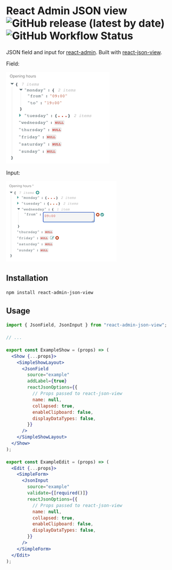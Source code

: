 # React Admin JSON view ![GitHub release (latest by date)](https://img.shields.io/github/v/release/MrHertal/react-admin-json-view) ![GitHub Workflow Status](https://img.shields.io/github/workflow/status/MrHertal/react-admin-json-view/Node.js%20CI)

JSON field and input for [react-admin](https://github.com/marmelab/react-admin).
Built with [react-json-view](https://github.com/mac-s-g/react-json-view).

Field:

![JSON show](docs/images/json-show.png)

Input:

![JSON edit](docs/images/json-edit.png)

## Installation

```sh
npm install react-admin-json-view
```

## Usage

```jsx
import { JsonField, JsonInput } from "react-admin-json-view";

// ...

export const ExampleShow = (props) => (
  <Show {...props}>
    <SimpleShowLayout>
      <JsonField
        source="example"
        addLabel={true}
        reactJsonOptions={{
          // Props passed to react-json-view
          name: null,
          collapsed: true,
          enableClipboard: false,
          displayDataTypes: false,
        }}
      />
    </SimpleShowLayout>
  </Show>
);

export const ExampleEdit = (props) => (
  <Edit {...props}>
    <SimpleForm>
      <JsonInput
        source="example"
        validate={[required()]}
        reactJsonOptions={{
          // Props passed to react-json-view
          name: null,
          collapsed: true,
          enableClipboard: false,
          displayDataTypes: false,
        }}
      />
    </SimpleForm>
  </Edit>
);
```
